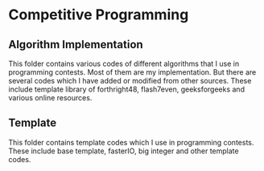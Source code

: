 # Competitive Programming
## Algorithm Implementation
This folder contains various codes of different algorithms that I use in programming contests. Most of them are my implementation. But there are several codes which I have added or modified from other sources. These include template library of forthright48, flash7even, geeksforgeeks and various online resources.
## Template
This folder contains template codes which I use in programming contests. These include base template, fasterIO, big integer and other template codes.

